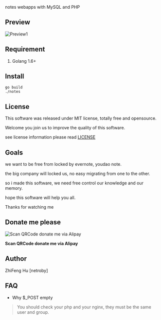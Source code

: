 notes webapps with MySQL and PHP

## Preview 

![Preview1](http://netroby.github.io/notes/public/static/images/preview1.png "Preview1")


## Requirement 

1. Golang 1.6+ 

## Install 


```
go build
./notes
```





## License 

This software was released under MIT license, totally free and opensource.

Welcome you join us to improve the quality of this software.

see license information please read [LICENSE](LICENSE)


## Goals 

we want to be free from locked by evernote, youdao note.

the big company will locked us, no easy migrating from one to the other.

so i made this software, we need free control our knowledge and our memory.

hope this software will help you all.

Thanks for watching me



## Donate me please

![Scan QRCode donate me via Alipay](https://www.netroby.com/assets/images/alipayme.jpg)

**Scan QRCode donate me via Alipay**


## Author 

ZhiFeng Hu [netroby]

## FAQ

* Why $_POST empty

> You should check your php and your nginx, they must be the same user and group.
